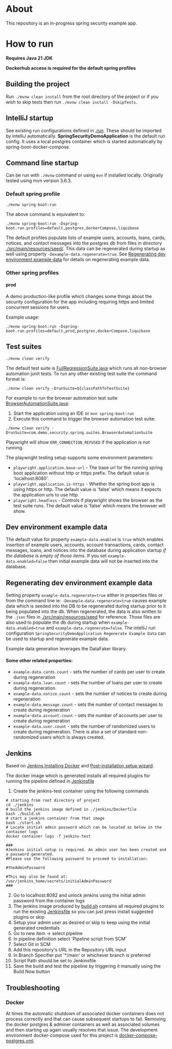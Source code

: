 # About

This repository is an in-progress spring security example app.

# How to run

**Requires Java 21 JDK**

**Dockerhub access is required for the default spring profiles**

## Building the project

Run `./mvnw clean install` from the root directory of the project or if you wish to skip tests then run `./mvnw clean install -DskipTests`.

## IntelliJ startup

See existing run configurations defined in [.run](.run). These should be imported by intelliJ automatically. **SpringSecurityDemoApplication** is the default run config. It uses a local postgres container which is started automatically by spring-boot-docker-compose.

## Command line startup

Can be run with `./mvnw` command or using `mvn` if installed locally. Originally tested using mvn version 3.6.3. 

### Default spring profile

`./mvnw spring-boot:run`

The above command is equivalent to:

`./mvnw spring-boot:run -Dspring-boot.run.profiles=default,postgres,dockerCompose,liquibase`

The default profiles populate lists of example users, accounts, loans, cards, notices, and contact messages into the postgres db from files in directory [./src/main/resources/seed/](./src/main/resources/seed/). This data can be regenerated during startup as well using property `-Dexample-data.regenerate=true`. See [Regenerating dev environment example data](#regenerating-dev-environment-example-data) for details on regenerating example data. 

### Other spring profiles

#### prod

A demo production-like profile which changes some things about the security configuration for the app including requiring https and limited concurrent sessions for users.

Example usage:

`./mvnw spring-boot:run -Dspring-boot.run.profiles=default,prod,postgres,dockerCompose,liquibase`

## Test suites

`./mvnw clean verify`

The default test suite is [FullRegressionSuite.java](./src/test/java/com/demo/security/spring/suites/FullRegressionSuite.java)
which runs all non-browser automation junit tests. To run any other existing test suite the command format is:

`./mvnw clean verify -DrunSuite=${classPathToTestSuite}`

For example to run the browser automation test suite [BrowserAutomationSuite.java](./src/test/java/com/demo/security/spring/suites/BrowserAutomationSuite.java):

1. Start the application using an IDE or `mvn spring-boot:run`
2. Execute this command to trigger the browser automation test suite:

`./mvnw clean verify -DrunSuite=com.demo.security.spring.suites.BrowserAutomationSuite`

Playwright will show `ERR_CONNECTION_REFUSED` if the application is not running.

The playwright testing setup supports some environment parameters:

- `playwright.application.base-url` - The base url for the running spring boot application without http or https prefix. The default value is 'localhost:8080'. 
- `playwright.application.is-https` - Whether the spring boot app is using https or http. The default value is 'false' which means it expects the application urls to use http.
- `playwright.headless` - Controls if playwright shows the browser as the test suite runs. The default value is 'false' which means the browser will show.

## Dev environment example data

The default value for property `example-data.enabled` is `true` which enables insertion of example users, accounts, account transactions, cards, contact messages, loans, and notices into the database during application startup *if the database is empty of those items*. If you set `example-data.enabled=false` then initial example data will not be inserted into the database.

## Regenerating dev environment example data

Setting property `example-data.regenerate=true` either in properties files or from the command line ie: `-Dexample-data.regenerate=true` causes example data which is seeded into the DB to be regenerated during startup prior to it being populated into the db.
When regenerated, the data is also written to the `.json` files in [./src/main/resources/seed](./src/main/resources/seed) for reference. Those files are also used to populate the db during startup when `example-data.enabled=true` and `example-data.regenerate=false`.
The intelliJ run configuration `SpringSecurityDemoApplication Regenerate Example Data` can be used to startup and regenerate example data.

Example data generation leverages the DataFaker library.

#### Some other related properties:

- `example-data.cards.count` - sets the number of cards per user to create during regeneration
- `example-data.loan.count` - sets the number of loans per user to create during regeneration
- `example-data.notice.count` - sets the number of notices to create during regeneration
- `example-data.message.count` - sets the number of contact messages to create during regeneration
- `example-data.account.count` - sets the number of accounts per user to create during regeneration
- `example-data.user.count` - sets the number of randomized users to create during regeneration. There is also a set of standard non-randomized users which is always created.

## Jenkins

Based on [Jenkins Installing Docker](https://www.jenkins.io/doc/book/installing/docker/) and [Post-installation setup wizard](https://www.jenkins.io/doc/book/installing/docker/#setup-wizard).

The docker image which is generated installs all required plugins for running the pipeline defined in [Jenkinsfile](./Jenkinsfile)

1. Create the jenkins-test container using the following commands

```shell
# starting from root directory of project
cd ./jenkins
# build the jenkins image defined in ./jenkins/Dockerfile
bash ./build.sh
# start a jenkins container from that image
bash ./start.sh
# Locate initial admin password which can be located as below in the container logs
docker container logs -f jenkins-test

###
#Jenkins initial setup is required. An admin user has been created and a password generated.
#Please use the following password to proceed to installation:

#theAdminPassword

#This may also be found at: /var/jenkins_home/secrets/initialAdminPassword
###
```

2. Go to localhost:8082 and unlock jenkins using the initial admin password from the container logs
3. The jenkins image produced by [build.sh](./jenkins/build.sh) contains all required plugins to run the existing [Jenkinsfile](./Jenkinsfile) so you can just press install suggested plugins or skip
4. Setup your admin user as desired or skip to keep using the initial generated credentials
5. Go to new item -> select pipeline
6. In pipeline definition select 'Pipeline script from SCM'
7. Select Git in SCM
8. Add this repository's URL in the Repository URL input
9. In Branch Specifier put '*/main' or whichever branch is preferred
10. Script Path should be set to Jenkinsfile
11. Save the build and test the pipeline by triggering it manually using the Build Now button

## Troubleshooting

### Docker

At times the automatic shutdown of associated docker containers does not process correctly and that can cause subsequent startups to fail. Removing the docker postgres & adminer containers as well as associated volumes and then starting up again usually resolves that issue. The development environment docker-compose used for this project is [docker-compose-postgres.yml](./docker-compose-postgres.yml).  